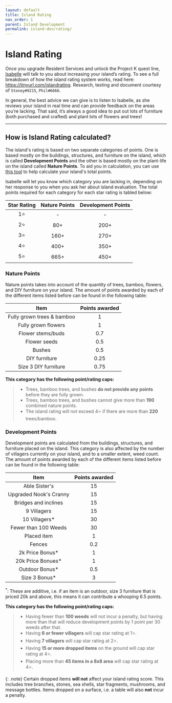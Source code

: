 ```yaml
---
layout: default
title: Island Rating
nav_order: 1
parent: Island Development
permalink: island-dev/rating/
---
```


# Island Rating
Once you upgrade Resident Services and unlock the Project K quest line, [Isabelle](/acnhfaq/npc/#isabelle) will talk to you about increasing your island’s rating. To see a full breakdown of how the island rating system works, read here: <https://tinyurl.com/islandrating>. Research, testing and document courtesy of `Stoney#9215`, `Phil#6666`.

In general, the best advice we can give is to listen to Isabelle, as she reviews your island in real time and can provide feedback on the areas you’re lacking. That said, it’s always a good idea to put out lots of furniture (both purchased and crafted) and plant lots of flowers and trees!

* * *

## How is Island Rating calculated?
The island's rating is based on two separate categories of points. One is based mostly on the buildings, structures, and furniture on the island, which is called **Development Points** and the other is based mostly on the plant-life on the island called **Nature Points**. To aid you in calculation, you can use [this tool](https://nookplaza.net/tools?tab=island_rating) to help calculate your island's total points.

Isabelle will let you know which category you are lacking in, depending on her response to you when you ask her about island evaluation. The total points required for each category for each star rating is tabled below:

| Star Rating | Nature Points | Development Points |
|:-----------:|:-------------:|:------------------:|
|     1⭐      |       -       |         -          |
|     2⭐      |      80+      |        200+        |
|     3⭐      |     160+      |        270+        |
|     4⭐      |     400+      |        350+        |
|     5⭐      |     665+      |        450+        |

### Nature Points
Nature points takes into account of the quantity of trees, bamboo, flowers, and DIY furniture on your island. The amount of points awarded by each of the different items listed before can be found in the following table:

|            Item            | Points awarded |
|:--------------------------:|:--------------:|
| Fully grown trees & bamboo |       1        |
|    Fully grown flowers     |       1        |
|     Flower stems/buds      |      0.7       |
|        Flower seeds        |      0.5       |
|           Bushes           |      0.5       |
|       DIY furniture        |      0.25      |
|    Size 3 DIY furniture    |      0.75      |

**This category has the following point/rating caps:**
> * Trees, bamboo trees, and bushes **do not provide any points** before they are fully grown.
> * Trees, bamboo trees, and bushes cannot give more than **190** combined nature points.
> * The island rating will not exceed 4⭐ if there are more than **220** trees/bamboo.

### Development Points
Development points are calculated from the buildings, structures, and furniture placed on the island. This category is also affected by the number of villagers currently on your island, and to a smaller extent, weed count. The amount of points awarded by each of the different items listed before can be found in the following table:

|          Item          | Points awarded |
|:----------------------:|:--------------:|
|     Able Sister's      |       15       |
| Upgraded Nook's Cranny |       15       |
|  Bridges and inclines  |       15       |
|      9 Villagers       |       15       |
|     10 Villagers*      |       30       |
|  Fewer than 100 Weeds  |       30       |
|      Placed item       |       1        |
|         Fences         |      0.2       |
|    2k Price Bonus*     |       1        |
|   20k Price Bonues*    |       1        |
|     Outdoor Bonus*     |      0.5       |
|     Size 3 Bonus*      |       3        |

<sup>*</sup>: These are additive, i.e. if an item is an outdoor, size 3 furniture that is priced 20k and above, this means it can contribute a whooping 6.5 points.

**This category has the following point/rating caps:**
> * Having fewer than **100 weeds** will not incur a penalty, but having more than that will reduce development points by 1 point per 30  weeds after that.
> * Having **6 or fewer villagers** will cap star rating at 1⭐.
> * Having **7 villagers** will cap star rating at 2⭐.
> * Having **15 or more dropped items** on the ground will cap star rating at 4⭐.
> * Placing more than **45 items in a 8x8 area** will cap star rating at 4⭐.

{: .note}
Certain dropped items **will not** affect your island rating score. This includes tree branches, stones, sea shells, star fragments, mushrooms, and message bottles. Items dropped on a surface, i.e. a table will also **not** incur a penalty.

